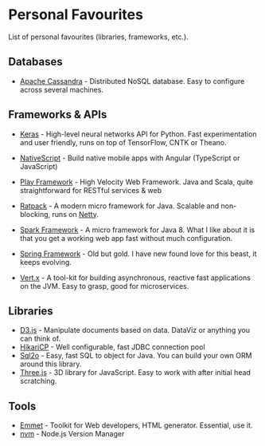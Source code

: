 # Personal Favourites

List of personal favourites (libraries, frameworks, etc.).

## Databases

* [Apache Cassandra](https://cassandra.apache.org/) - Distributed NoSQL database. Easy to configure across several machines.

## Frameworks & APIs

* [Keras](https://keras.io) - High-level neural networks API for Python. Fast experimentation and user friendly, runs on top of TensorFlow, CNTK or Theano.

* [NativeScript](https://nativescript.org) - Build native mobile apps with Angular (TypeScript or JavaScript)

* [Play Framework](https://playframework.com/) - High Velocity Web Framework. Java and Scala, quite straightforward for RESTful services & web

* [Ratpack](https://ratpack.io/) - A modern micro framework for Java. Scalable and non-blocking, runs on [Netty](http://netty.io/).

* [Spark Framework](http://sparkjava.com) - A micro framework for Java 8. What I like about it is that you get a working web app fast without much configuration.

* [Spring Framework](https://spring.io) - Old but gold. I have new found love for this beast, it keeps evolving.

* [Vert.x](http://vertx.io/) - A tool-kit for building asynchronous, reactive fast applications on the JVM. Easy to grasp, good for microservices.

## Libraries

* [D3.js](https://d3js.org) - Manipulate documents based on data. DataViz or anything you can think of.
* [HikariCP](https://brettwooldridge.github.io/HikariCP/) - Well configurable, fast JDBC connection pool
* [Sql2o](https://www.sql2o.org/) - Easy, fast SQL to object for Java. You can build your own ORM around this library.
* [Three.js](https://threejs.org) - 3D library for JavaScript. Easy to work with after initial head scratching.

## Tools

* [Emmet](https://emmet.io) - Toolkit for Web developers, HTML generator. Essential, use it.
* [nvm](https://github.com/creationix/nvm) - Node.js Version Manager
